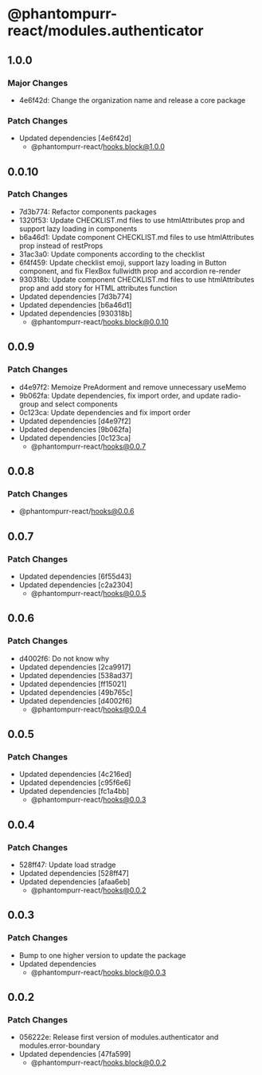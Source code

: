 # @phantompurr-react/modules.authenticator

## 1.0.0

### Major Changes

- 4e6f42d: Change the organization name and release a core package

### Patch Changes

- Updated dependencies [4e6f42d]
  - @phantompurr-react/hooks.block@1.0.0

## 0.0.10

### Patch Changes

- 7d3b774: Refactor components packages
- 1320f53: Update CHECKLIST.md files to use htmlAttributes prop and support lazy loading in components
- b6a46d1: Update component CHECKLIST.md files to use htmlAttributes prop instead of restProps
- 31ac3a0: Update components according to the checklist
- 6f4f459: Update checklist emoji, support lazy loading in Button component, and fix FlexBox fullwidth prop and accordion re-render
- 930318b: Update component CHECKLIST.md files to use htmlAttributes prop and add story for HTML attributes function
- Updated dependencies [7d3b774]
- Updated dependencies [b6a46d1]
- Updated dependencies [930318b]
  - @phantompurr-react/hooks.block@0.0.10

## 0.0.9

### Patch Changes

- d4e97f2: Memoize PreAdorment and remove unnecessary useMemo
- 9b062fa: Update dependencies, fix import order, and update radio-group and select components
- 0c123ca: Update dependencies and fix import order
- Updated dependencies [d4e97f2]
- Updated dependencies [9b062fa]
- Updated dependencies [0c123ca]
  - @phantompurr-react/hooks@0.0.7

## 0.0.8

### Patch Changes

- @phantompurr-react/hooks@0.0.6

## 0.0.7

### Patch Changes

- Updated dependencies [6f55d43]
- Updated dependencies [c2a2304]
  - @phantompurr-react/hooks@0.0.5

## 0.0.6

### Patch Changes

- d4002f6: Do not know why
- Updated dependencies [2ca9917]
- Updated dependencies [538ad37]
- Updated dependencies [ff15021]
- Updated dependencies [49b765c]
- Updated dependencies [d4002f6]
  - @phantompurr-react/hooks@0.0.4

## 0.0.5

### Patch Changes

- Updated dependencies [4c216ed]
- Updated dependencies [c95f6e6]
- Updated dependencies [fc1a4bb]
  - @phantompurr-react/hooks@0.0.3

## 0.0.4

### Patch Changes

- 528ff47: Update load stradge
- Updated dependencies [528ff47]
- Updated dependencies [afaa6eb]
  - @phantompurr-react/hooks@0.0.2

## 0.0.3

### Patch Changes

- Bump to one higher version to update the package
- Updated dependencies
  - @phantompurr-react/hooks.block@0.0.3

## 0.0.2

### Patch Changes

- 056222e: Release first version of modules.authenticator and modules.error-boundary
- Updated dependencies [47fa599]
  - @phantompurr-react/hooks.block@0.0.2

